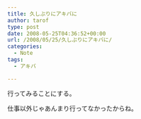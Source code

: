 ```yaml
---
title: 久しぶりにアキバに
author: tarof
type: post
date: 2008-05-25T04:36:52+00:00
url: /2008/05/25/久しぶりにアキバに/
categories:
  - Note
tags:
  - アキバ

---
```

行ってみることにする。
  
仕事以外じゃあんまり行ってなかったからね。